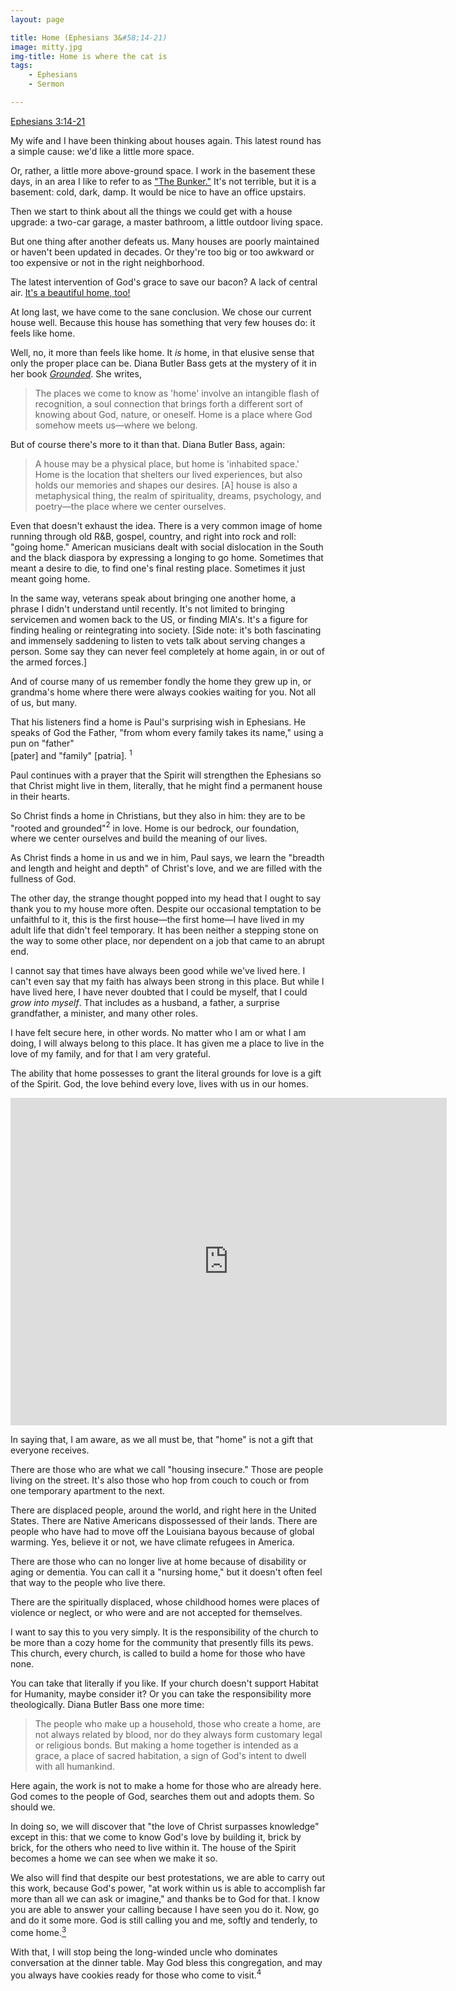 ```yaml
---
layout: page

title: Home (Ephesians 3&#58;14-21)
image: mitty.jpg
img-title: Home is where the cat is
tags:
	- Ephesians
	- Sermon

---
```


<a href="http://bible.oremus.org/?ql=428220152">Ephesians 3:14-21</a>

My wife and I have been thinking about houses again. This latest round has a simple cause: we'd like a little more space.

Or, rather, a little more above-ground space. I work in the basement these days, in an area I like to refer to as ["The Bunker."](https://twitter.com/pastordan/status/1080280230399479809) It's not terrible, but it is a basement: cold, dark, damp. It would be nice to have an office upstairs.

Then we start to think about all the things we could get with a house upgrade: a two-car garage, a master bathroom, a little outdoor living space.

But one thing after another defeats us. Many houses are poorly maintained or haven't been updated in decades. Or they're too big or too awkward or too expensive or not in the right neighborhood.

The latest intervention of God's grace to save our bacon? A lack of central air. [It's a beautiful home, too!](http://www.klapperichrealestate.com/property/580-ELLIS-Street-FOND-DU-LAC-54935/RANW/50205244/) 

At long last, we have come to the sane conclusion. We chose our current house well. Because this house has something that very few houses do: it feels like home.

Well, no, it more than feels like home. It <em>is</em> home, in that elusive sense that only the proper place can be. Diana Butler Bass gets at the mystery of it in her book [<em>Grounded</em>](https://dianabutlerbass.com/books/grounded-finding-god-in-the-world-a-spiritual-revolution/). She writes, 
<blockquote>The places we come to know as 'home' involve an intangible flash of recognition, a soul connection that brings forth a different sort of knowing about God, nature, or oneself. Home is a place where God somehow meets us—where we belong.</blockquote>
But of course there's more to it than that. Diana Butler Bass, again: 
<blockquote>A house may be a physical place, but home is 'inhabited space.' Home is the location that shelters our lived experiences, but also holds our memories and shapes our desires. [A] house is also a metaphysical thing, the realm of spirituality, dreams, psychology, and poetry—the place where we center ourselves.</blockquote>

Even that doesn't exhaust the idea. There is a very common image of home running through old R&B, gospel, country, and right into rock and roll: "going home." American musicians dealt with social dislocation in the South and the black diaspora by expressing a longing to go home. Sometimes that meant a desire to die, to find one's final resting place. Sometimes it just meant going home.

In the same way, veterans speak about bringing one another home, a phrase I didn't understand until recently. It's not limited to bringing servicemen and women back to the US, or finding MIA's. It's a figure for finding healing or reintegrating into society. [Side note: it's both fascinating and immensely saddening to listen to vets talk about serving changes a person. Some say they can never feel completely at home again, in or out of the armed forces.]

And of course many of us remember fondly the home they grew up in, or grandma's home where there were always cookies waiting for you. Not all of us, but many.

That his listeners find a home is Paul's surprising wish in Ephesians. He speaks of God the Father, "from whom every family takes its name," using a pun on "father"  
[pater] and "family" [patria]. <a title="Yes, this is gendered language. I am just the interpreter, please do not shoot me."><sup>1</sup></a>

Paul continues with a prayer that the Spirit will strengthen the Ephesians so that Christ might live in them, literally, that he might find a permanent house in their hearts.

So Christ finds a home in Christians, but they also in him: they are to be "rooted and grounded"<a title="See where Diana gets the name for her book?"><sup>2</sup></a> in love. Home is our bedrock, our foundation, where we center ourselves and build the meaning of our lives.

As Christ finds a home in us and we in him, Paul says, we learn the "breadth and length and height and depth" of Christ's love, and we are filled with the fullness of God.

The other day, the strange thought popped into my head that I ought to say thank you to my house more often. Despite our occasional temptation to be unfaithful to it, this is the first house—the first home—I have lived in my adult life that didn't feel temporary. It has been neither a stepping stone on the way to some other place, nor dependent on a job that came to an abrupt end.

I cannot say that times have always been good while we've lived here. I can't even say that my faith has always been strong in this place. But while I have lived here, I have never doubted that I could be myself, that I could <em>grow into myself</em>. That includes as a husband, a father, a surprise grandfather, a minister, and many other roles.

I have felt secure here, in other words. No matter who I am or what I am doing, I will always belong to this place. It has given me a place to live in the love of my family, and for that I am very grateful.

The ability that home possesses to grant the literal grounds for love is a gift of the Spirit. God, the love behind every love, lives with us in our homes. 

<iframe width="698" height="524" src="https://www.youtube.com/embed/H8Yyxe20zGw" frameborder="0" allow="accelerometer; autoplay; encrypted-media; gyroscope; picture-in-picture" allowfullscreen></iframe>

In saying that, I am aware, as we all must be, that "home" is not a gift that everyone receives.

There are those who are what we call "housing insecure." Those are people living on the street. It's also those who hop from couch to couch or from one temporary apartment to the next.

There are displaced people, around the world, and right here in the United States. There are Native Americans dispossessed of their lands. There are people who have had to move off the Louisiana bayous because of global warming. Yes, believe it or not, we have climate refugees in America.

There are those who can no longer live at home because of disability or aging or dementia. You can call it a "nursing home," but it doesn't often feel that way to the people who live there.

There are the spiritually displaced, whose childhood homes were places of violence or neglect, or who were and are not accepted for themselves.

I want to say this to you very simply. It is the responsibility of the church to be more than a cozy home for the community that presently fills its pews. This church, every church, is called to build a home for those who have none.

You can take that literally if you like. If your church doesn't support Habitat for Humanity, maybe consider it? Or you can take the responsibility more theologically. Diana Butler Bass one more time: 
<blockquote>The people who make up a household, those who create a home, are not always related by blood, nor do they always form customary legal or religious bonds. But making a home together is intended as a grace, a place of sacred habitation, a sign of God's intent to dwell with all humankind.</blockquote>
Here again, the work is not to make a home for those who are already here. God comes to the people of God, searches them out and adopts them. So should we.

In doing so, we will discover that "the love of Christ surpasses knowledge" except in this: that we come to know God's love by building it, brick by brick, for the others who need to live within it. The house of the Spirit becomes a home we can see when we make it so. 

We also will find that despite our best protestations, we are able to carry out this work, because God's power, "at work within us is able to accomplish far more than all we can ask or imagine," and thanks be to God for that. I know you are able to answer your calling because I have seen you do it. Now, go and do it some more. God is still calling you and me, softly and tenderly, to come home.<a title="This is just for my wife" href="https://www.youtube.com/watch?v=HxQq5gxI33A"><sup>3</sup></a>

With that, I will stop being the long-winded uncle who dominates conversation at the dinner table. May God bless this congregation, and may you always have cookies ready for those who come to visit.<a title="Our son judges churches by their coffee hours. These things matter."><sup>4</sup></a>